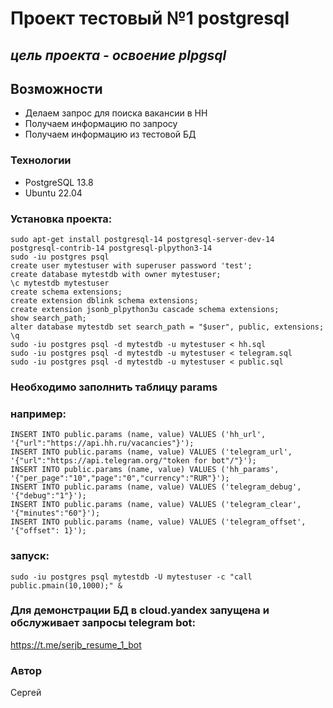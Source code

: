 # Проект тестовый №1 postgresql
## _цель проекта - освоение plpgsql_
## Возможности
- Делаем запрос для поиска вакансии в HH
- Получаем информацию по запросу
- Получаем информацию из тестовой БД
### Технологии
- PostgreSQL 13.8
- Ubuntu 22.04
### Установка проекта:
```
sudo apt-get install postgresql-14 postgresql-server-dev-14 postgresql-contrib-14 postgresql-plpython3-14
sudo -iu postgres psql
create user mytestuser with superuser password 'test';
create database mytestdb with owner mytestuser;
\c mytestdb mytestuser
create schema extensions;
create extension dblink schema extensions;
create extension jsonb_plpython3u cascade schema extensions;
show search_path;
alter database mytestdb set search_path = "$user", public, extensions;
\q
sudo -iu postgres psql -d mytestdb -u mytestuser < hh.sql
sudo -iu postgres psql -d mytestdb -u mytestuser < telegram.sql
sudo -iu postgres psql -d mytestdb -u mytestuser < public.sql
```
### Необходимо заполнить таблицу params
### например:
```
INSERT INTO public.params (name, value) VALUES ('hh_url', '{"url":"https://api.hh.ru/vacancies"}');
INSERT INTO public.params (name, value) VALUES ('telegram_url', '{"url":"https://api.telegram.org/"token for bot"/"}');
INSERT INTO public.params (name, value) VALUES ('hh_params', '{"per_page":"10","page":"0","currency":"RUR"}');
INSERT INTO public.params (name, value) VALUES ('telegram_debug', '{"debug":"1"}');
INSERT INTO public.params (name, value) VALUES ('telegram_clear', '{"minutes":"60"}');
INSERT INTO public.params (name, value) VALUES ('telegram_offset', '{"offset": 1}');
```
### запуск:
```
sudo -iu postgres psql mytestdb -U mytestuser -c "call public.pmain(10,1000);" &
```

### Для демонстрации БД в cloud.yandex запущена и обслуживает запросы telegram bot:
https://t.me/serjb_resume_1_bot
### Автор
Сергей
